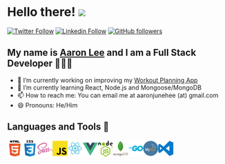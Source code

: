 # Hello there! <img src="https://media.giphy.com/media/CSpPYHESgafhyeo8YJ/giphy.gif" width="35px">

[![Twitter Follow](https://img.shields.io/twitter/follow/aaronjunehee?style=social)](https://twitter.com/aaronjunehee)
[![Linkedin Follow](https://img.shields.io/badge/aaronjunehee-blue?style=flat&logo=linkedin&labelColor=blue)](https://www.linkedin.com/in/aaron-lee-0279bb7a/)
[![GitHub followers](https://img.shields.io/github/followers/aaronjunehee?style=social)](https://github.com/aaronjunehee)


## My name is [Aaron Lee](https://aaronjunehee.com) and I am a Full Stack Developer 👨🏻‍💻

- 🔭 I’m currently working on improving my [Workout Planning App](https://github.com/aaronjunehee/workout-log)
- 🌱 I’m currently learning React, Node.js and Mongoose/MongoDB
- 📫 How to reach me: You can email me at aaronjunehee (at) gmail.com
- 😄 Pronouns: He/Him

## Languages and Tools 👋
<img width="35px" src="./icons/html5.png" align="left" alt="HTML5" title="HTML5">
<img width="35px" src="./icons/css3.png" align="left" alt="CSS3" title="CSS3">
<img width="35px" src="./icons/sass.png" align="left" alt="SCSS" title="SCSS">
<img width="35px" src="./icons/javascript.png" align="left" alt="JavaScript" title="JavaScript">
<img width="35px" src="./icons/react.png" align="left" alt="React.js" title="React.js">
<img width="35px" src="./icons/vue.png" align="left" alt="Vue.js" title="Vue.js">
<img width="35px" src="./icons/nodejs.png" align="left" alt="Node.js" title="">
<img width="35px" src="./icons/mongodb.png" align="left" alt="MongoDB" title="MongoDB">
<img width="35px" src="./icons/go.png" align="left" alt="Go" title="Go">
<img width="35px" src="./icons/mysql.png" align="left" alt="MySQL" title="MySQL">
<img width="35px" src="./icons/vscode.png" align="left" alt="Visual Studio Code" title="Visual Studio Code">
